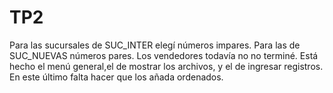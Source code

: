 # TP2
Para las sucursales de SUC_INTER elegí números impares. Para las de SUC_NUEVAS números pares. Los vendedores todavía no no terminé.
Está hecho el menú general,el de mostrar los archivos, y el de ingresar registros. En este último falta hacer que los añada ordenados.
